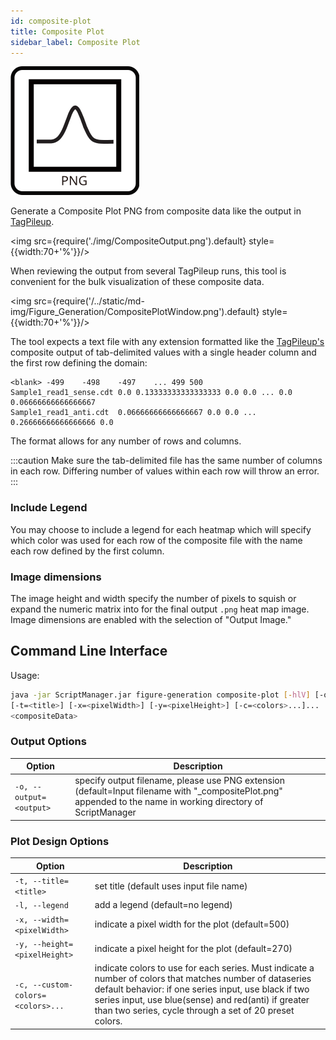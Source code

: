 ```yaml
---
id: composite-plot
title: Composite Plot
sidebar_label: Composite Plot
---
```


![Composite Plot](/../static/icons/Figure_Generation/Composite-plot.svg)

Generate a Composite Plot PNG from composite data like the output in [TagPileup][tag-pileup].

<img src={require('./img/CompositeOutput.png').default} style={{width:70+'%'}}/>

When reviewing the output from several TagPileup runs, this tool is convenient for the bulk visualization of these composite data.

<img src={require('/../static/md-img/Figure_Generation/CompositePlotWindow.png').default} style={{width:70+'%'}}/>

The tool expects a text file with any extension formatted like the [TagPileup's][tag-pileup] composite output of tab-delimited values with a single header column and the first row defining the domain:

```
<blank>	-499	-498	-497	...	499	500
Sample1_read1_sense.cdt	0.0	0.13333333333333333	0.0	0.0	...	0.0	0.06666666666666667
Sample1_read1_anti.cdt	0.06666666666666667	0.0	0.0	...	0.26666666666666666	0.0
```

The format allows for any number of rows and columns.

:::caution
Make sure the tab-delimited file has the same number of columns in each row. Differing number of values within each row will throw an error.
:::

### Include Legend

You may choose to include a legend for each heatmap which will specify which color was used for each row of the composite file with the name each row defined by the first column.

### Image dimensions

The image height and width specify the number of pixels to squish or expand the numeric matrix into for the final output `.png` heat map image. Image dimensions are enabled with the selection of "Output Image."


## Command Line Interface

Usage:

```bash
java -jar ScriptManager.jar figure-generation composite-plot [-hlV] [-o=<output>]
[-t=<title>] [-x=<pixelWidth>] [-y=<pixelHeight>] [-c=<colors>...]...
<compositeData>
```

### Output Options

| Option | Description |
| ------ | ----------- |
| `-o, --output=<output>` | specify output filename, please use PNG extension (default=Input filename with "\_compositePlot.png" appended to the name in working directory of ScriptManager |

### Plot Design Options

| Option | Description |
| ------ | ----------- |
| `-t, --title=<title>`             | set title (default uses input file name)            |
| `-l, --legend`                    | add a legend (default=no legend)                    |
| `-x, --width=<pixelWidth>`        | indicate a pixel width for the plot (default=500)   |
| `-y, --height=<pixelHeight>`      | indicate a pixel height for the plot (default=270)  |
| `-c, --custom-colors=<colors>...` | indicate colors to use for each series. Must indicate a number of colors that matches number of dataseries default behavior: if one series input, use black if two series input, use blue(sense) and red(anti) if greater than two series, cycle through a set of 20 preset colors. |

[tag-pileup]:/docs/read-analysis/tag-pileup

[color-hex-url]:http://www.javascripter.net/faq/rgbtohex.htm
[png-format]:/docs/References/file-formats#png
